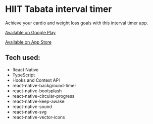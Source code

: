 # HIIT Tabata interval timer

Achieve your cardio and weight loss goals with this interval timer app.

[Available on Google Play](https://play.google.com/store/apps/details?id=com.aleksefo.wastickers)

[Available on App Store](https://apps.apple.com/us/app/interval-hiit-tabata-timer/id1482031147?ls=1)

## Tech used:
- React Native
- TypeScript
- Hooks and Context API
- react-native-background-timer
- react-native-bootsplash
- react-native-circular-progress
- react-native-keep-awake
- react-native-sound
- react-native-svg
- react-native-vector-icons
